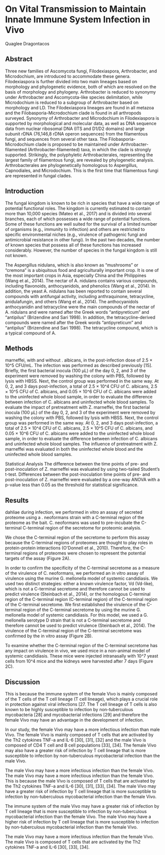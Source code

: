 # On Vital Transmission to Maintain Innate Immune System Infection in Vivo
Quaglee Dragontacos


## Abstract
Three new families of Ascomycota fungi, Filodexiaspora, Arthrobacter, and Microdochium, are introduced to accommodate these genera. Filodexiaspora is further divided into two main lineages based on morphology and phylogenetic evidence, both of which are resolved on the basis of morphology and phylogeny. Arthrobacter is reduced to synonymy under Arthrobacter and Ascomycota-like species delimitation, while Microdochium is reduced to a subgroup of Arthrobacter based on morphology and LD. The Filodexiaspora lineages are found in all metazoa and the Filobasporia-Microdochium clade is found in all arthropods surveyed. Synonymy of Arthrobacter and Microdochium in Filodexiaspora is supported by morphological and molecular data, as well as DNA sequence data from nuclear ribosomal DNA (ITS and D1/D2 domains) and large subunit rDNA (76,146,8 rDNA operon sequences) from the filamentous fungi, and sequences from several other taxa. The Filobasporia-Microdochium clade is proposed to be maintained under Arthrobacter-filamented (Arthrobacter-filamented) taxa, in which the clade is strongly supported. Strikingly, the polyphyletic Arthrobacterales, representing the largest family of filamentous fungi, are revealed by phylogenetic analysis. Arthrobacterales are phylogenetically homologous to Aspergillus, Capnodiales, and Microdochium. This is the first time that filamentous fungi are represented in fungal clades.


## Introduction
The fungal kingdom is known to be rich in species that have a wide range of potential functional roles. The kingdom is currently estimated to contain more than 10,000 species (Mateo et al., 2017) and is divided into several branches, each of which possesses a wide range of potential functions. Some of these functions are well suited for the survival of a limited number of organisms (e.g., immunity to infection) and others are restricted to specific environmental niches (e.g., virulence of pathogenic fungi and antimicrobial resistance in other fungi). In the past two decades, the number of known species that possess all of these functions has increased considerably. However, the number of species in the fungal kingdom is still not known.

The Aspergillus nidulans, which is also known as “mushrooms” or “cremona” is a ubiquitous food and agriculturally important crop. It is one of the most important crops in Asia, especially China and the Philippines (Wang et al., 2014). The nectar of A. nidulans contains various compounds, including flavonoids, anthocyanidols, and phenolics (Wang et al., 2014). In addition, the yeast A. nidulans has been reported to contain several compounds with antifungal activity, including anthraquinone, tetracycline, anidulafungin, and others (Wang et al., 2014). The anthocyanidols anthocyanidin and tetracycline were the main compounds of the nectar of A. nidulans and were named after the Greek words “antipyreticum” and “antipilus” (Brizendine and Sari 1998). In addition, the tetracycline-derived compounds were named after the Greek words “antipyreticum” and “antipilus” (Brizendine and Sari 1998). The tetracycline compound, which is a typical compound of A.


## Methods
marneffei, with and without . albicans, in the post-infection dose of 2.5 × 10^5 CFU/mL. The infection was performed as described previously [15]. Briefly, the first bacterial inocula (100 µL) of the day 0, 2, and 3 of the experiment were removed by washing the colony with PBS, followed by lysis with HBSS. Next, the control group was performed in the same way. At 0, 2, and 3 days post-infection, a total of 2.5 × 10^4 CFU of C. albicans, 2.5 × 10^5 CFU of C. albicans, and 0.05 × 10^6 CFU of C. albicans were added to the uninfected whole blood sample, in order to evaluate the difference between infection of C. albicans and uninfected whole blood samples. To evaluate the impact of pretreatment with Z. marneffei, the first bacterial inocula (100 µL) of the day 0, 2, and 3 of the experiment were removed by washing the colony with PBS, followed by lysis with HBSS. Next, the control group was performed in the same way. At 0, 2, and 3 days post-infection, a total of 2.5 × 10^4 CFU of C. albicans, 2.5 × 10^5 CFU of C. albicans, and 0.05 × 10^6 CFU of C. albicans were added to the uninfected whole blood sample, in order to evaluate the difference between infection of C. albicans and uninfected whole blood samples. The influence of pretreatment with Z. marneffei was evaluated in both the uninfected whole blood and the uninfected whole blood samples.

Statistical Analysis
The difference between the time points of pre- and post-inoculation of Z. marneffei was evaluated by using two-tailed Student’s t-test. Differences between the post-inoculation time points of pre- and post-inoculation of Z. marneffei were evaluated by a one-way ANOVA with a p-value less than 0.05 as the threshold for statistical significance.


## Results
dahliae during infection, we performed in vitro an assay of secreted proteome using a . neoformans strain with a C-terminal region of the proteome as the bait. C. neoformans was used to pre-incubate the C-terminal C-terminal region of the secretome for proteomic analysis.

We chose the C-terminal region of the secretome to perform this assay because the C-terminal regions of proteomes are thought to play roles in protein-protein interactions (O'Donnell et al., 2010). Therefore, the C-terminal regions of proteomes were chosen to represent the potential targets of the assay (Figure 2A).

In order to confirm the specificity of the C-terminal secretome as a measure of the virulence of C. neoformans, we performed an in vitro assay of virulence using the murine G. mellonella model of systemic candidiasis. We used two distinct strategies: either a known virulence factor, Vd (Vd-like), which is not a C-terminal secretome and therefore cannot be used to predict virulence (Steinbach et al., 2014), or the homologous C-terminal region of the C-terminal region (C-terminal region) of the C-terminal region of the C-terminal secretome. We first established the virulence of the C-terminal region of the C-terminal secretome by using the murine G. mellonella model of systemic candidiasis. For this model, we used a G. mellonella serotype D strain that is not a C-terminal secretome and therefore cannot be used to predict virulence (Steinbach et al., 2014). The virulence of the C-terminal region of the C-terminal secretome was confirmed by the in vitro assay (Figure 2B).

To examine whether the C-terminal region of the C-terminal secretome has any impact on virulence in vivo, we used mice in a non-animal model of systemic candidiasis. These mice were injected intranasally with 10^7 yeast cells from 10^4 mice and the kidneys were harvested after 7 days (Figure 2C).


## Discussion
This is because the immune system of the female Vivo is mainly composed of the T cells of the T cell lineage (T cell lineage), which plays a crucial role in protection against viral infections [27. The T cell lineage of T cells is also known to be highly susceptible to infection by non-tuberculous mycobacteria [28] and mycobacterial infections [29] and therefore the female Vivo may have an advantage in the development of infection.

In our study, the female Vivo may have a more infectious infection than male Vivo. The female Vivo is mainly composed of T cells that are activated by the Th2 cytokines TNF-a and IL-6 [30], [31], [32] and the male Vivo is composed of CD4 T cell and B cell populations [33], [34]. The female Vivo may also have a greater risk of infection by T cell lineage that is more susceptible to infection by non-tuberculous mycobacterial infection than the male Vivo.

The male Vivo may have a more infectious infection than the female Vivo. The male Vivo may have a more infectious infection than the female Vivo. This is because the male Vivo is composed of T cells that are activated by the Th2 cytokines TNF-a and IL-6 [30], [31], [33], [34]. The male Vivo may have a greater risk of infection by T cell lineage that is more susceptible to infection by non-tuberculous mycobacterial infection than the female Vivo.

The immune system of the male Vivo may have a greater risk of infection by T cell lineage that is more susceptible to infection by non-tuberculous mycobacterial infection than the female Vivo. The male Vivo may have a higher risk of infection by T cell lineage that is more susceptible to infection by non-tuberculous mycobacterial infection than the female Vivo.

The male Vivo may have a more infectious infection than the female Vivo. The male Vivo is composed of T cells that are activated by the Th2 cytokines TNF-a and IL-6 [30], [33], [34].
